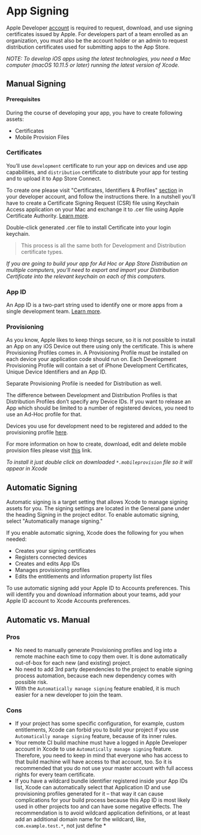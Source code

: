 # App Signing

Apple Developer [account](https://developer.apple.com/account/) is required to request, download, and use signing certificates issued by Apple. For developers part of a team enrolled as an organization, you must also be the account holder or an admin to request distribution certificates used for submitting apps to the App Store.

<em>NOTE: To develop iOS apps using the latest technologies, you need a Mac computer (macOS 10.11.5 or later) running the latest version of Xcode.</em>

## Manual Signing

#### Prerequisites

During the course of developing your app, you have to create following assets:

* Certificates
* Mobile Provision Files

### Certificates

You’ll use `development` certificate to run your app on devices and use app capabilities, and `distribution` certificate to distribute your app for testing and to upload it to App Store Connect.

To create one please visit "Certificates, Identifiers & Profiles" [section](https://developer.apple.com/account/resources/certificates/add) in your developer account, and follow the instructions there. In a nutshell you'll have to create a Certificate Signing Request (CSR) file using Keychain Access application on your Mac and exchange it to .cer file using Apple Certificate Authority. [Learn more](https://help.apple.com/developer-account/#/devbfa00fef7).

Double-click generated .cer file to install Certificate into your login keychain.

> This process is all the same both for Development and Distribution certificate types.

<em>If you are going to build your app for Ad Hoc or App Store Distribution on multiple computers, you'll need to export and import your Distribution Certificate into the relevant keychain on each of this computers.</em>

### App ID
An App ID is a two-part string used to identify one or more apps from a single development team. [Learn more](https://help.apple.com/developer-account/#/dev1b35d6f83).

### Provisioning
As you know, Apple likes to keep things secure, so it is not possible to install an App on any iOS Device out there using only the certificate. This is where Provisioning Profiles comes in. A Provisioning Profile must be installed on each device your application code should run on. Each Development Provisioning Profile will contain a set of iPhone Development Certificates, Unique Device Identifiers and an App ID.

Separate Provisioning Profile is needed for Distribution as well.

The difference between Development and Distribution Profiles is that Distribution Profiles don’t specify any Device IDs. If you want to release an App which should be limited to a number of registered devices, you need to use an Ad-Hoc profile for that.

Devices you use for development need to be registered and added to the provisioning profile [here](https://developer.apple.com/account/resources/devices/list).

For more information on how to create, download, edit and delete mobile provision files please visit [this](https://help.apple.com/developer-account/#/devf2eb157f8) link. 

<em>To install it just double click on downloaded `*.mobileprovision` file so it will appear in Xcode</em>

## Automatic Signing

Automatic signing is a target setting that allows Xcode to manage signing assets for you. The signing settings are located in the General pane under the heading Signing in the project editor. To enable automatic signing, select "Automatically manage signing."

If you enable automatic signing, Xcode does the following for you when needed:

* Creates your signing certificates
* Registers connected devices
* Creates and edits App IDs
* Manages provisioning profiles
* Edits the entitlements and information property list files

To use automatic signing add your Apple ID to Accounts preferences. This will identify you and download information about your teams, add your Apple ID account to Xcode Accounts preferences.

## Automatic vs. Manual

### Pros

* No need to manually generate Provisioning profiles and log into a remote machine each time to copy them over. It is done automatically out-of-box for each new (and existing) project.
* No need to add 3rd party dependencies to the project to enable signing process automation, because each new dependency comes with possible risk.
* With the `Automatically manage signing` feature enabled, it is much easier for a new developer to join the team.

### Cons

* If your project has some specific configuration, for example, custom entitlements, Xcode can forbid you to build your project if you use `Automatically manage signing` feature, because of its inner rules.
* Your remote CI build machine must have a logged in Apple Developer account in Xcode to use `Automatically manage signing` feature. Therefore, you need to keep in mind that everyone who has access to that build machine will have access to that account, too. So it is recommended that you do not use your master account with full access rights for every team certificate.
* If you have a wildcard bundle identifier registered inside your App IDs list, Xcode can automatically select that Application ID and use provisioning profiles generated for it – that way it can cause complications for your build process because this App ID is most likely used in other projects too and can have some negative effects. The recommendation is to avoid wildcard application definitions, or at least add an additional domain name for the wildcard, like, `com.example.test.*`, not just define *